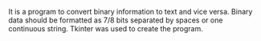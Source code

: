 It is a program to convert binary information to text and vice versa.
Binary data should be formatted as 7/8 bits separated by spaces or one continuous string.
Tkinter was used to create the program.